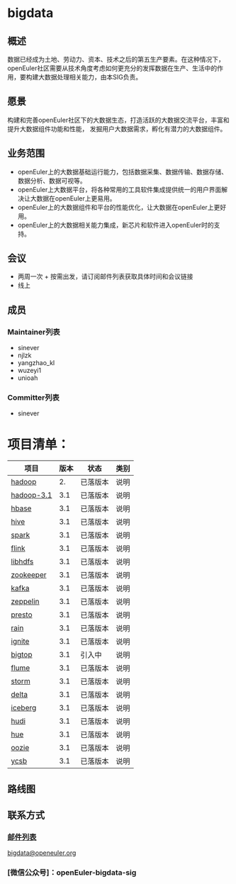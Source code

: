 # bigdata

## 概述
数据已经成为土地、劳动力、资本、技术之后的第五生产要素。在这种情况下，openEuler社区需要从技术角度考虑如何更充分的发挥数据在生产、生活中的作用，要构建大数据处理相关能力，由本SIG负责。

## 愿景
构建和完善openEuler社区下的大数据生态，打造活跃的大数据交流平台，丰富和提升大数据组件功能和性能，
发掘用户大数据需求，孵化有潜力的大数据组件。

## 业务范围
   - openEuler上的大数据基础运行能力，包括数据采集、数据传输、数据存储、数据分析、数据可视等。
   - openEuler上大数据平台，将各种常用的工具软件集成提供统一的用户界面解决让大数据在openEuler上更易用。
   - openEuler上的大数据组件和平台的性能优化，让大数据在openEuler上更好用。
   - openEuler上的大数据相关能力集成，新芯片和软件进入openEuler时的支持。

## 会议

- 两周一次 + 按需出发，请订阅邮件列表获取具体时间和会议链接
- 线上

## 成员

### Maintainer列表
  - sinever
  - njlzk
  - yangzhao_kl
  - wuzeyi1
  - unioah

### Committer列表

- sinever

# 项目清单：
| 项目 | 版本 | 状态 | 类别 |
| ---- | ---- | ---- | ---- |
| [hadoop](https://gitee.com/src-openeuler/hadoop) | 2. | 已落版本 | 说明 |
| [hadoop-3.1](https://gitee.com/src-openeuler/hadoop-3.1) | 3.1 | 已落版本 | 说明 |
| [hbase](https://gitee.com/src-openeuler/hbase) | 3.1 | 已落版本 | 说明 |
| [hive](https://gitee.com/src-openeuler/hive) | 3.1 | 已落版本 | 说明 |
| [spark](https://gitee.com/src-openeuler/spark) | 3.1 | 已落版本 | 说明 |
| [flink](https://gitee.com/src-openeuler/flink) | 3.1 | 已落版本 | 说明 |
| [libhdfs](https://gitee.com/src-openeuler/libhdfs) | 3.1 | 已落版本 | 说明 |
| [zookeeper](https://gitee.com/src-openeuler/zookeeper) | 3.1 | 已落版本 | 说明 |
| [kafka](https://gitee.com/src-openeuler/kafka) | 3.1 | 已落版本 | 说明 |
| [zeppelin](https://gitee.com/src-openeuler/zeppelin) | 3.1 | 已落版本 | 说明 |
| [presto](https://gitee.com/src-openeuler/presto) | 3.1 | 已落版本 | 说明 |
| [rain](https://gitee.com/src-openeuler/rain) | 3.1 | 已落版本 | 说明 |
| [ignite](https://gitee.com/src-openeuler/ignite) | 3.1 | 已落版本 | 说明 |
| [bigtop](https://gitee.com/src-openeuler/bigtop) | 3.1 | 引入中 | 说明 |
| [flume](https://gitee.com/src-openeuler/flume) | 3.1 | 已落版本 | 说明 |
| [storm](https://gitee.com/src-openeuler/storm) | 3.1 | 已落版本 | 说明 |
| [delta](https://gitee.com/src-openeuler/delta) | 3.1 | 已落版本 | 说明 |
| [iceberg](https://gitee.com/src-openeuler/iceberg) | 3.1 | 已落版本 | 说明 |
| [hudi](https://gitee.com/src-openeuler/hudi) | 3.1 | 已落版本 | 说明 |
| [hue](https://gitee.com/src-openeuler/hue) | 3.1 | 已落版本 | 说明 |
| [oozie](https://gitee.com/src-openeuler/oozie) | 3.1 | 已落版本 | 说明 |
| [ycsb](https://gitee.com/src-openeuler/ycsb) | 3.1 | 已落版本 | 说明 |


## 路线图

## 联系方式
### [邮件列表](https://mailweb.openeuler.org/hyperkitty/list/bigdata@openeuler.org/)
bigdata@openeuler.org
### [微信公众号]：openEuler-bigdata-sig

